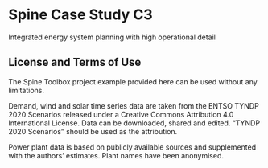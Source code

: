 # Spine Case Study C3

Integrated energy system planning with high operational detail

## License and Terms of Use
The Spine Toolbox project example provided here can be used without any limitations.

Demand, wind and solar time series data are taken from the ENTSO TYNDP 2020 Scenarios released under a Creative Commons Attribution 4.0 International License. Data can be downloaded, shared and edited. “TYNDP 2020 Scenarios” should be used as the attribution.

Power plant data is based on publicly available sources and supplemented with the authors’ estimates. Plant names have been anonymised.
